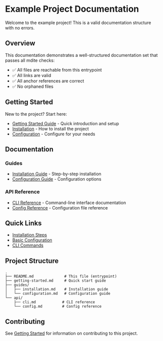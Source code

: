 # Example Project Documentation

Welcome to the example project! This is a valid documentation structure with no errors.

## Overview

This documentation demonstrates a well-structured documentation set that passes all mdite checks:
- ✅ All files are reachable from this entrypoint
- ✅ All links are valid
- ✅ All anchor references are correct
- ✅ No orphaned files

## Getting Started

New to the project? Start here:

- [Getting Started Guide](./getting-started.md) - Quick introduction and setup
- [Installation](./guides/installation.md) - How to install the project
- [Configuration](./guides/configuration.md) - Configure for your needs

## Documentation

### Guides

- [Installation Guide](./guides/installation.md) - Step-by-step installation
- [Configuration Guide](./guides/configuration.md) - Configuration options

### API Reference

- [CLI Reference](./api/cli.md) - Command-line interface documentation
- [Config Reference](./api/config.md) - Configuration file reference

## Quick Links

- [Installation Steps](./guides/installation.md#installation-steps)
- [Basic Configuration](./guides/configuration.md#basic-configuration)
- [CLI Commands](./api/cli.md#commands)

## Project Structure

```
.
├── README.md              # This file (entrypoint)
├── getting-started.md     # Quick start guide
├── guides/
│   ├── installation.md    # Installation guide
│   └── configuration.md   # Configuration guide
└── api/
    ├── cli.md            # CLI reference
    └── config.md         # Config reference
```

## Contributing

See [Getting Started](./getting-started.md) for information on contributing to this project.
